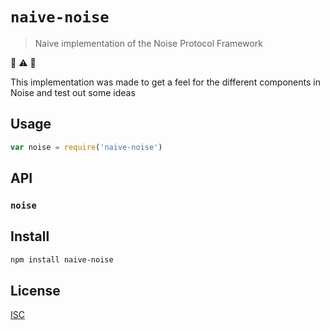 # `naive-noise`

> Naive implementation of the Noise Protocol Framework

:rotating_light: :warning: :rotating_light:

This implementation was made to get a feel for the different components in
Noise and test out some ideas

## Usage

```js
var noise = require('naive-noise')

```

## API

### `noise`

## Install

```sh
npm install naive-noise
```

## License

[ISC](LICENSE)

